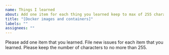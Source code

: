 ```yaml
---
name: Things I learned
about: Add one item for each thing you learned keep to max of 255 characters
title: "[Docker images and containers]"
labels: ""
assignees: ""
---
```


Please add one item that you learned. File new issues for each item that you learned. Please keep the number of characters to no more than 255.
